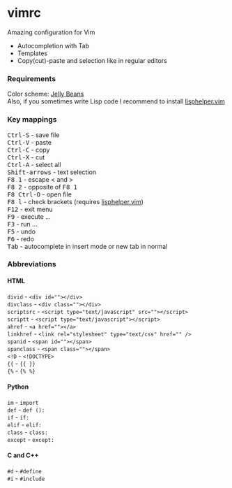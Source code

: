 vimrc
=====

Amazing configuration for Vim
* Autocompletion with Tab
* Templates
* Copy(cut)-paste and selection like in regular editors

### Requirements ###
Color scheme: [Jelly Beans](https://github.com/nanotech/jellybeans.vim)<br/>
Also, if you sometimes write Lisp code I recommend to install [lisphelper.vim](https://github.com/SPython/lisphelper.vim)

### Key mappings ###
<kbd>Ctrl-S</kbd> - save file<br/>
<kbd>Ctrl-V</kbd> - paste<br/>
<kbd>Ctrl-C</kbd> - copy<br/>
<kbd>Ctrl-X</kbd> - cut<br/>
<kbd>Ctrl-A</kbd> - select all<br/>
<kbd>Shift-arrows</kbd> - text selection<br/>
<kbd>F8 1</kbd> - escape &lt; and &gt;<br/>
<kbd>F8 2</kbd> - opposite of <kbd>F8 1</kbd><br/>
<kbd>F8 Ctrl-O</kbd> - open file<br/>
<kbd>F8 l</kbd> - check brackets (requires [lisphelper.vim](https://github.com/SPython/lisphelper.vim))<br/>
<kbd>F12</kbd> - exit menu<br/>
<kbd>F9</kbd> - execute ...<br/>
<kbd>F3</kbd> - run ...<br/>
<kbd>F5</kbd> - undo<br/>
<kbd>F6</kbd> - redo<br/>
<kbd>Tab</kbd> - autocomplete in insert mode or new tab in normal<br/>

### Abbreviations ###
#### HTML ####
```divid``` - ```<div id=""></div>```<br/>
```divclass``` - ```<div class=""></div>```<br/>
```scriptsrc``` - ```<script type="text/javascript" src=""></script>```<br/>
```scriptt``` - ```<script type="text/javascript"></script>```<br/>
```ahref``` - ```<a href=""></a>```<br/>
```linkhref``` - ```<link rel="stylesheet" type="text/css" href="" />```<br/>
```spanid``` - ```<span id=""></span>```<br/>
```spanclass``` - ```<span class=""></span>```<br/>
```<!D``` - ```<!DOCTYPE>```<br/>
```{{``` - ```{{ }}```<br/>
```{%``` - ```{% %}```<br/>

#### Python ####
```im``` - ```import```<br/>
```def``` - ```def ():```<br/>
```if``` - ```if:```<br/>
```elif``` - ```elif:```<br/>
```class``` - ```class:```<br/>
```except``` - ```except:```<br/>

#### C and C++ ####
```#d``` - ```#define```<br/>
```#i``` - ```#include```<br/>
